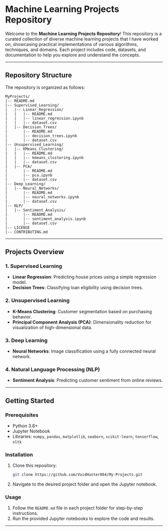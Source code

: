 # Machine Learning Projects Repository

Welcome to the **Machine Learning Projects Repository**! This repository is a curated collection of diverse machine learning projects that I have worked on, showcasing practical implementations of various algorithms, techniques, and domains. Each project includes code, datasets, and documentation to help you explore and understand the concepts.

---

## Repository Structure

The repository is organized as follows:

```
MyProjects/
|-- README.md
|-- Supervised_Learning/
|   |-- Linear_Regression/
|   |   |-- README.md
|   |   |-- linear_regression.ipynb
|   |   |-- dataset.csv
|   |-- Decision_Trees/
|       |-- README.md
|       |-- decision_trees.ipynb
|       |-- dataset.csv
|-- Unsupervised_Learning/
|   |-- KMeans_Clustering/
|   |   |-- README.md
|   |   |-- kmeans_clustering.ipynb
|   |   |-- dataset.csv
|   |-- PCA/
|       |-- README.md
|       |-- pca.ipynb
|       |-- dataset.csv
|-- Deep_Learning/
|   |-- Neural_Networks/
|       |-- README.md
|       |-- neural_networks.ipynb
|       |-- dataset.csv
|-- NLP/
|   |-- Sentiment_Analysis/
|       |-- README.md
|       |-- sentiment_analysis.ipynb
|       |-- dataset.csv
|-- LICENSE
|-- CONTRIBUTING.md
```

---

## Projects Overview

### 1. Supervised Learning
- **Linear Regression**: Predicting house prices using a simple regression model.
- **Decision Trees**: Classifying loan eligibility using decision trees.

### 2. Unsupervised Learning
- **K-Means Clustering**: Customer segmentation based on purchasing behavior.
- **Principal Component Analysis (PCA)**: Dimensionality reduction for visualization of high-dimensional data.

### 3. Deep Learning
- **Neural Networks**: Image classification using a fully connected neural network.

### 4. Natural Language Processing (NLP)
- **Sentiment Analysis**: Predicting customer sentiment from online reviews.

---

## Getting Started

### Prerequisites
- Python 3.8+
- Jupyter Notebook
- Libraries: `numpy`, `pandas`, `matplotlib`, `seaborn`, `scikit-learn`, `tensorflow`, `nltk`

### Installation
1. Clone this repository:
   ```bash
   git clone https://github.com/VoidHunter864/My-Projects.git
   ```
2. Navigate to the desired project folder and open the Jupyter notebook.

### Usage
1. Follow the `README.md` file in each project folder for step-by-step instructions.
2. Run the provided Jupyter notebooks to explore the code and results.

---

